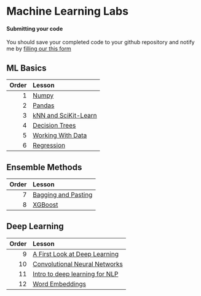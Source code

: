 # Machine Learning Labs

#### Submitting your code

You should save your completed code to your github repository and notify me by [filling our this form](https://forms.gle/U5HYHJdKaR5vDtSM9)

##

## ML Basics

| Order | Lesson                                         |
| ----: | :--------------------------------------------- |
|     1 | [Numpy](numpy.ipynb)                           |
|     2 | [Pandas](pandas.ipynb)                         |
|     3 | [kNN and SciKit-Learn](intro_to_sklearn.ipynb) |
|     4 | [Decision Trees](decision_trees.ipynb)         |
|     5 | [Working With Data](WorkingWithData.ipynb)     |
|     6 | [Regression](regression.ipynb)                 |

## Ensemble Methods

| Order | Lesson                                         |
| ----: | :--------------------------------------------- |
|     7 | [Bagging and Pasting](bagging_n_pasting.ipynb) |
|     8 | [XGBoost](xgboostLab.ipynb)                    |

## Deep Learning

| Order | Lesson                                                               |
| ----: | :------------------------------------------------------------------- |
|     9 | [A First Look at Deep Learning](A_first_look_at_deep_learning.ipynb) |
|    10 | [Convolutional Neural Networks](CNN_dogs_N_cats.ipynb)               |
|    11 | [Intro to deep learning for NLP](deepLearningNLP.ipynb)              |
|    12 | [Word Embeddings](word_embeddings.ipynb)                             |
